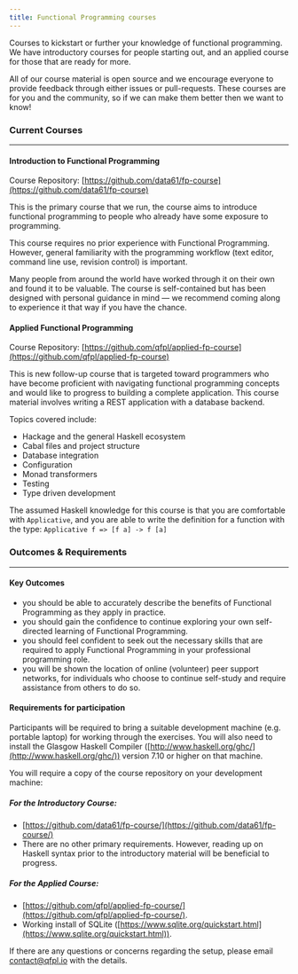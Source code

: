 ```yaml
---
title: Functional Programming courses
---
```


Courses to kickstart or further your knowledge of functional programming. We have introductory courses for people starting out, and an applied course for those that are ready for more.

All of our course material is open source and we encourage everyone to provide feedback through either issues or pull-requests. These courses are for you and the community, so if we can make them better then we want to know!

### Current Courses

---

#### Introduction to Functional Programming

Course Repository: [https://github.com/data61/fp-course](https://github.com/data61/fp-course)

This is the primary course that we run, the course aims to introduce functional programming to people who already have some exposure to programming.

This course requires no prior experience with Functional Programming. However, general familiarity with the programming workflow (text editor, command line use, revision control) is important.

Many people from around the world have worked through it on their own and found it to be valuable. The course is self-contained but has been designed with personal guidance in mind &mdash; we recommend coming along to experience it that way if you have the chance.

#### Applied Functional Programming

Course Repository: [https://github.com/qfpl/applied-fp-course](https://github.com/qfpl/applied-fp-course)

This is new follow-up course that is targeted toward programmers who have become proficient with navigating functional programming concepts and would like to progress to building a complete application. This course material involves writing a REST application with a database backend.

Topics covered include:

- Hackage and the general Haskell ecosystem
- Cabal files and project structure
- Database integration
- Configuration
- Monad transformers
- Testing
- Type driven development

The assumed Haskell knowledge for this course is that you are comfortable with ``Applicative``, and you are able to write the definition for a function with the type: ``Applicative f => [f a] -> f [a]``

### Outcomes & Requirements

---

#### Key Outcomes

* you should be able to accurately describe the benefits of Functional Programming as they apply in practice.
* you should gain the confidence to continue exploring your own self-directed learning of Functional Programming.
* you should feel confident to seek out the necessary skills that are required to apply Functional Programming in your professional programming role.
* you will be shown the location of online (volunteer) peer support networks, for individuals who choose to continue self-study and require assistance from others to do so.

#### Requirements for participation

Participants will be required to bring a suitable development machine (e.g. portable laptop) for working through the exercises. You will also need to install the Glasgow Haskell Compiler ([http://www.haskell.org/ghc/](http://www.haskell.org/ghc/)) version 7.10 or higher on that machine.

You will require a copy of the course repository on your development machine:

##### For the Introductory Course:

* [https://github.com/data61/fp-course/](https://github.com/data61/fp-course/)
* There are no other primary requirements. However, reading up on Haskell syntax prior to the introductory material will be beneficial to progress.

##### For the Applied Course:

* [https://github.com/qfpl/applied-fp-course/](https://github.com/qfpl/applied-fp-course/).
* Working install of SQLite ([https://www.sqlite.org/quickstart.html](https://www.sqlite.org/quickstart.html)).

If there are any questions or concerns regarding the setup, please email [contact@qfpl.io](mailto:contact@qfpl.io) with the details.